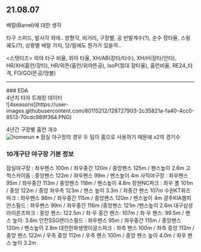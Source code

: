 ## 21.08.07
배럴(Barrel)에 대한 생각 

타구 스피드, 발사각 외에..
방향각, 비거리, 구장별, 공 반발계수(?), 순수 장타율, 스윙궤도(?), 상황별 배럴 가치, 당/밀에도 뭔가가 있을까..<br/>

<스탯티즈> 외야 타구 비율, 외야 타율, XH/AB(장타/타수), XH/H(장타/안타), HR/XH(홈런/장타), HR/외뜬(홈런/외야뜬공), IsoP(절대 장타율), 홈런비율, RE24_타격, FO/GO(뜬공/땅볼)
<hr/>
### EDA <br/>
4년치 타자 트래킹 데이터 <br/>
![4seasons](https://user-images.githubusercontent.com/80115212/128727903-2c35821a-fa40-4cc0-8513-70cdc989f364.PNG)

4년간 구장별 홈런 개수 <br/>
![homerun](https://user-images.githubusercontent.com/80115212/128727351-0a57fea0-a39f-45ef-b9d1-e9fe5dee1faa.PNG)
※ 잠실 야구장의 경우 두 팀이 홈으로 사용하기 때문에 x2의 경기수 <br/>

### 10개구단 야구장 기본 정보
잠실야구장 : 좌우펜스 100m / 좌우중간 120m / 중앙펜스 125m / 펜스높이 2.6m
고척스카이돔 : 중앙펜스 122m / 좌우펜스 99m / 펜스높이 4m
사직야구장 : 좌우펜스 95m / 좌우중간 113m / 중앙펜스 118m / 펜스높이 4.8m
창원NC파크 : 좌우 폴 101m / 중앙 122m / 중앙 좌우측 123m / 펜스 높이 3.3m / 좌중간 펜스 107m
수원KT위즈파크 : 좌우펜스 98m / 좌우중간 115m / 중앙펜스 120m / 펜스높이 4m
광주KIA챔피언스필드 : 좌우펜스 99m / 좌우중간 116m /중앙펜스 121m /펜스높이 2.6m
대구삼성라이온즈파크 : 중앙 펜스: 122.5m / 좌·우 중간 펜스: 107m / 좌·우 펜스: 99.5m / 펜스 높이: 3.6m
인천SSG랜더스필드 : 좌우펜스 95m / 좌우중간 115m / 중앙펜스 120m / 펜스높이 2.8m
대전한화생명이글스파크 : 좌측 펜스 100m / 좌측 중앙 112m / 중앙 펜스 122m / 우측 중앙 112m / 우측 펜스 100m / 중앙 펜스 높이 4.0m / 좌우 펜스 높이 3.2m


